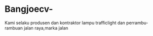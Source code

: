 # Bangjoecv-
Kami selaku produsen dan kontraktor lampu trafficlight dan perrambu-rambuan jalan raya,marka jalan
